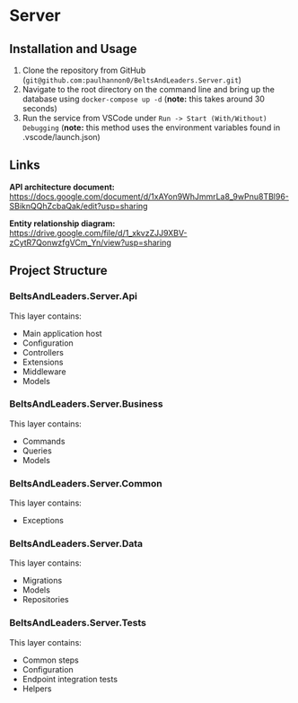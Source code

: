 # Server

## Installation and Usage

1. Clone the repository from GitHub (`git@github.com:paulhannon0/BeltsAndLeaders.Server.git`)
2. Navigate to the root directory on the command line and bring up the database using `docker-compose up -d` (**note:** this takes around 30 seconds)
3. Run the service from VSCode under `Run -> Start (With/Without) Debugging` (**note:** this method uses the environment variables found in .vscode/launch.json)

## Links

**API architecture document:** https://docs.google.com/document/d/1xAYon9WhJmmrLa8_9wPnu8TBl96-SBiknQQhZcbaQak/edit?usp=sharing

**Entity relationship diagram:** https://drive.google.com/file/d/1_xkvzZJJ9XBV-zCytR7QonwzfgVCm_Yn/view?usp=sharing

## Project Structure

### BeltsAndLeaders.Server.Api

This layer contains:
- Main application host
- Configuration
- Controllers
- Extensions
- Middleware
- Models

### BeltsAndLeaders.Server.Business

This layer contains:
- Commands
- Queries
- Models

### BeltsAndLeaders.Server.Common

This layer contains:
- Exceptions

### BeltsAndLeaders.Server.Data

This layer contains:
- Migrations
- Models
- Repositories

### BeltsAndLeaders.Server.Tests

This layer contains:
- Common steps
- Configuration
- Endpoint integration tests
- Helpers

